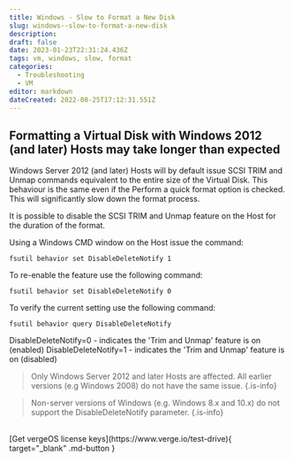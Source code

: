 ```yaml
---
title: Windows - Slow to Format a New Disk
slug: windows--slow-to-format-a-new-disk
description: 
draft: false
date: 2023-01-23T22:31:24.436Z
tags: vm, windows, slow, format
categories:
  - Troubleshooting
  - VM
editor: markdown
dateCreated: 2022-08-25T17:12:31.551Z
---
```


## Formatting a Virtual Disk with Windows 2012 (and later) Hosts may take longer than expected

Windows Server 2012 (and later) Hosts will by default issue SCSI TRIM and Unmap commands equivalent to the entire size of the Virtual Disk. This behaviour is the same even if the Perform a quick format option is checked. This will significantly slow down the format process.

It is possible to disable the SCSI TRIM and Unmap feature on the Host for the duration of the format.

Using a Windows CMD window on the Host issue the command:

`fsutil behavior set DisableDeleteNotify 1`

To re-enable the feature use the following command:

`fsutil behavior set DisableDeleteNotify 0`

To verify the current setting use the following command:

`fsutil behavior query DisableDeleteNotify`

DisableDeleteNotify=0 - indicates the 'Trim and Unmap' feature is on (enabled)
DisableDeleteNotify=1 - indicates the 'Trim and Unmap' feature is on (disabled)


> Only Windows Server 2012 and later Hosts are affected. All earlier versions (e.g Windows 2008) do not have the same issue.
{.is-info}

> Non-server versions of Windows (e.g. Windows 8.x and 10.x) do not support the DisableDeleteNotify parameter.
{.is-info}


<br>
[Get vergeOS license keys](https://www.verge.io/test-drive){ target="_blank" .md-button }
